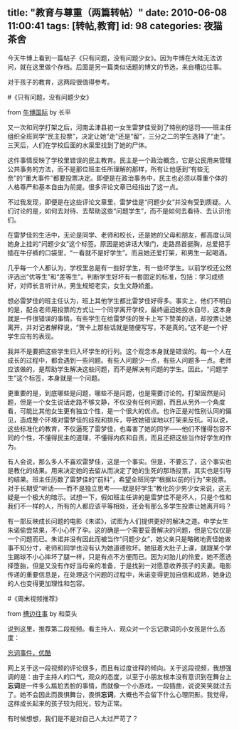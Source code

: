 title: "教育与尊重（两篇转帖）"
date: 2010-06-08 11:00:41
tags: [转帖,教育]
id: 98
categories: 夜猫茶舍
---

今天牛博上看到一篇帖子《只有问题，没有问题少女》。因为牛博在大陆无法访问，就在这里做个存档。后面是另一篇类似话题的博文的节选，来自槽边往事。

对于孩子的教育，这两段很值得参考。

<!--more-->

#《只有问题，没有问题少女》

from [牛博国际](https://www.google.com/reader/view/feed/http%3A%2F%2Fwww.bullogger.com%2FEntry%2FRssHandler.ashx%3FselectedA%3D1%26selectedB%3D1) by 长平

又一次和同学打架之后，河南孟津县初一女生雷梦佳受到了特别的惩罚――班主任组织全班同学“民主投票”，决定让她“走”还是“留”，三分之二的学生选择了“走”。三天后，人们在学校后面的水渠里找到了她的尸体。

这件事情反映了学校里错误的民主教育。民主是一个政治概念，它是公民用来管理公共事务的方法，而不是那位班主任所理解的那样，所有让他感到“有些无奈”的“重大事件”都要投票决定。即便是在政治事务中，民主也必须以尊重个体的人格尊严和基本自由为前提。很多评论文章已经指出了这一点。

不过我发现，即便是在这些评论文章里，雷梦佳是“问题少女”并没有受到质疑。人们讨论的是，如何去对待、去帮助这些“问题学生”，而不是如何去看待、去认识他们。

在雷梦佳的生活中，无论是同学、老师和校长，还是她的父母和朋友，都高度认同她身上挂的“问题少女”这个标签。原因是她讲话大嗓门，走路昂首挺胸，总爱把手插在牛仔裤的口袋里，“一看就不是好学生”。而且她还爱打架，和男生一起喝酒。

几乎每一个人都认为，学校里总是有一些好学生，有一些坏学生。以前学校还公然评选出“优等生”和“差等生”。判断学生好坏有一套固定的标准，包括：学习成绩好，对师长言听计从，男生规矩老实，女生文静娇羞。

想必雷梦佳的班主任认为，班上其他学生都比雷梦佳好得多。事实上，他们不明白的是，配合老师用投票的方式让一个同学离开学校，最终逼迫她投水自尽，这本身就是一件很错误的事情。有些学生在给雷梦佳的贺卡上写下赞美的话，却投票让她离开，并对记者解释说，“贺卡上那些话就是随便写写，不是真的。”这不是一个好学生应有的表现。

我并不是要把这些学生归入坏学生的行列。这个观念本身就是错误的。每一个人在成长的过程中，都会遇到一些问题。有些人问题少一点，有些人问题多一点。老师应该做的，是帮助学生解决这些问题，而不是解决有问题的学生。因此，“问题学生”这个标签，本身就是一个问题。

更重要的是，到底哪些是问题，哪些不是问题，也是需要讨论的。打架固然是问题，但是一个女生说话走路不够文静，不仅没有任何问题，而且从另外一个角度看，可能比其他女生更有独立个性，是一个很大的优点。也许正是对性别认同的偏见，造成整个环境对雷梦佳的歧视和排斥，导致她错误地以打架来反抗。可以说，这些标准化的教育，不仅逼死了雷梦佳，也毒害了她的同学――他们不懂得包容不同的个性，不懂得民主的道理，不懂得内疚和自责，而且还把这些当作好学生的作为。

有人会说，那么多人不喜欢雷梦佳，这是一个事实。但是，不要忘了，这个事实也是教化的结果。用来决定她的去留从而决定了她的生死的那场投票，其实也是引导的结果。班主任历数了雷梦佳的“前科”，希望全班同学“根据以前的行为”来投票。对于长期受“听话――而不是独立思考――就是好学生”教化的少男少女来说，这无疑是一个极大的暗示。试想一下，假如班主任讲的是雷梦佳不是坏人，只是个性和我们不一样的人，所有的人都应该平等相处，还会有那么多学生投票让她离开吗？

有一部反映成长问题的电影《朱诺》，试图为人们提供更好的解决之道。中学女生朱诺偷尝禁果，不小心怀了孕。这的确是一个需要妥善解决的问题，但是它仅仅是一个问题而已。朱诺并没有因此而被当作“问题少女”，她父亲只是略微地责怪她做事不知分寸，老师和同学也没有认为她道德败坏。她挺着大肚子上课，就跟某个学生踢球不小心摔坏了腿一样，只是有点不方便而已。因为对胎儿的怜爱，她不愿选择堕胎，但是又没有作好当母亲的准备，于是找到一对愿意收养孩子的夫妻。电影传递的重要信息是，在处理这个问题的过程中，朱诺变得更加自信和成熟，她身边的人也变得更加理性和包容。


#《周末视频推荐》

from [槽边往事](https://www.google.com/reader/view/feed/http%3A%2F%2Ffeeds2.feedburner.com%2Fcaitou) by 和菜头

说到这里，推荐第二段视频。看主持人、观众对一个忘记歌词的小女孩是什么态度：

[忘词事件，优酷](http://v.youku.com/v_show/id_XMTUzNDI3ODcy.html)

网上关于这一段视频的评论很多，而且有过度诠释的倾向。关于这段视频，我想强调的是：由于主持人的口气，观众的态度，以至于小朋友根本没有意识到在舞台上**忘词**是一件多么尴尬丢脸的事情，而就像一个小游戏，一段插曲，说说笑笑就过去了。她不会因此而畏惧舞台，畏惧**忘词**，大概也不会留下什么心理阴影。我觉得，这样成长起来的孩子较为阳光，较为正常。

有时候想想，我们是不是对自己人太过严苛了？